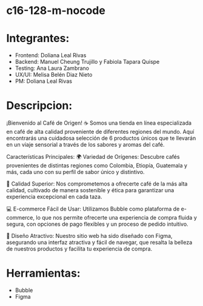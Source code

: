 # c16-128-m-nocode
# Integrantes:
- Frontend: Doliana Leal Rivas
- Backend: Manuel Cheung Trujillo y Fabiola Tapara Quispe
- Testing: Ana Laura Zambrano
- UX/UI: Melisa Belén Diaz Nieto
- PM: Doliana Leal Rivas
# Descripcion: 
¡Bienvenido al Café de Origen! ☕ Somos una tienda en línea especializada en café de alta calidad proveniente de diferentes regiones del mundo. Aquí encontrarás una cuidadosa selección de 6 productos únicos que te llevarán en un viaje sensorial a través de los sabores y aromas del café.

Características Principales:
🌍 Variedad de Orígenes: Descubre cafés provenientes de distintas regiones como Colombia, Etiopía, Guatemala y más, cada uno con su perfil de sabor único y distintivo.

🌟 Calidad Superior: Nos comprometemos a ofrecerte café de la más alta calidad, cultivado de manera sostenible y ética para garantizar una experiencia excepcional en cada taza.

💻 E-commerce Fácil de Usar: Utilizamos Bubble como plataforma de e-commerce, lo que nos permite ofrecerte una experiencia de compra fluida y segura, con opciones de pago flexibles y un proceso de pedido intuitivo.

🎨 Diseño Atractivo: Nuestro sitio web ha sido diseñado con Figma, asegurando una interfaz atractiva y fácil de navegar, que resalta la belleza de nuestros productos y facilita tu experiencia de compra.

# Herramientas: 
- Bubble
- Figma
